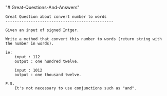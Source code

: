 "# Great-Questions-And-Answers" 
	
	Great Question about convert number to words
	-----------------------------------------------

    Given an input of signed Intger.

	Write a method that convert this number to words (return string with the number in words).

	ie:
		input : 112
		output : one hundred twelve.  

		input : 1012
		output : one thousand twelve.
		
	P.S.
		It's not necessary to use conjunctions such as "and".

